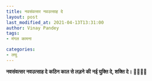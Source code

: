 ```yaml
---
title: नवसंवत्सर नवउत्साह दे
layout: post
last_modified_at: 2021-04-13T13:31:00
author: Vinay Pandey
tags:
- मंगल कामना

categories:
- लघु
---
```

**नवसंवत्सर नवउत्साह दे**
   **कठिन काल से लड़ने की** 
       **नई युक्ति दे, शक्ति दे।**
            🙏🌷🌷🙏


